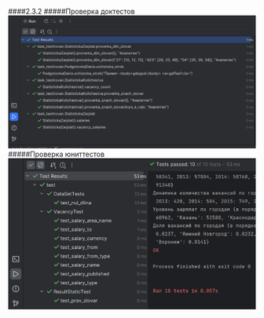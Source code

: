 ####2.3.2
#####Проверка доктестов
![](png/z2.3.21.png)
#####Проверка юниттестов
![](png/z2.3.22.png)
